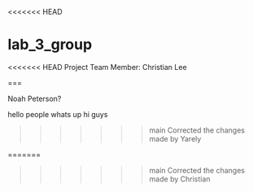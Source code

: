 <<<<<<< HEAD
# lab_3_group

<<<<<<< HEAD Project Team Member:
Christian Lee

===

Noah Peterson?


hello people whats up
hi guys

>>>>>>> main
>>>>>>> Corrected the changes  made by Yarely
>>>>>>>
>>>>>>
>>>>>
>>>>
>>>
>>
=======
>>>>>>> main
Corrected the changes made by Christian 
